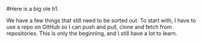 #Here is a big ole h1. 

We have a few things that still need to be sorted out. To start with, I have to use a repo on GitHub so I can push and pull, clone and fetch from repositories. This is only the beginning, and I still have a lot to learn.